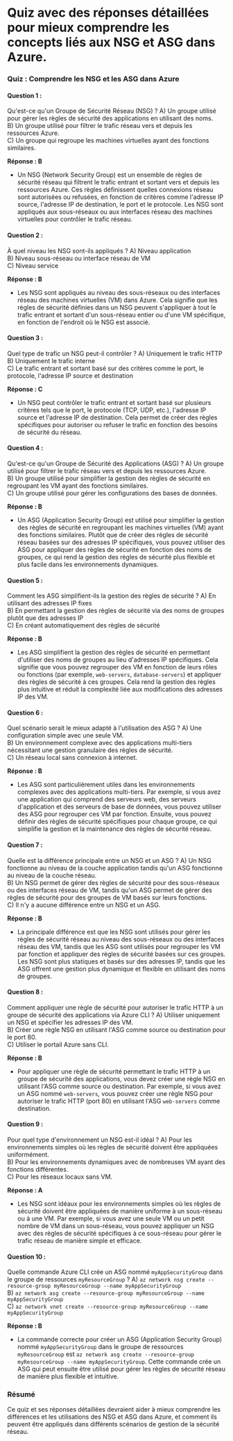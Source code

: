 # Quiz avec des réponses détaillées pour mieux comprendre les concepts liés aux NSG et ASG dans Azure.

### Quiz : Comprendre les NSG et les ASG dans Azure

#### Question 1 :
Qu'est-ce qu'un Groupe de Sécurité Réseau (NSG) ?
A) Un groupe utilisé pour gérer les règles de sécurité des applications en utilisant des noms.  
B) Un groupe utilisé pour filtrer le trafic réseau vers et depuis les ressources Azure.  
C) Un groupe qui regroupe les machines virtuelles ayant des fonctions similaires.

**Réponse : B**
- Un NSG (Network Security Group) est un ensemble de règles de sécurité réseau qui filtrent le trafic entrant et sortant vers et depuis les ressources Azure. Ces règles définissent quelles connexions réseau sont autorisées ou refusées, en fonction de critères comme l'adresse IP source, l'adresse IP de destination, le port et le protocole. Les NSG sont appliqués aux sous-réseaux ou aux interfaces réseau des machines virtuelles pour contrôler le trafic réseau.

#### Question 2 :
À quel niveau les NSG sont-ils appliqués ?
A) Niveau application  
B) Niveau sous-réseau ou interface réseau de VM  
C) Niveau service

**Réponse : B**
- Les NSG sont appliqués au niveau des sous-réseaux ou des interfaces réseau des machines virtuelles (VM) dans Azure. Cela signifie que les règles de sécurité définies dans un NSG peuvent s'appliquer à tout le trafic entrant et sortant d'un sous-réseau entier ou d'une VM spécifique, en fonction de l'endroit où le NSG est associé.

#### Question 3 :
Quel type de trafic un NSG peut-il contrôler ?
A) Uniquement le trafic HTTP  
B) Uniquement le trafic interne  
C) Le trafic entrant et sortant basé sur des critères comme le port, le protocole, l'adresse IP source et destination

**Réponse : C**
- Un NSG peut contrôler le trafic entrant et sortant basé sur plusieurs critères tels que le port, le protocole (TCP, UDP, etc.), l'adresse IP source et l'adresse IP de destination. Cela permet de créer des règles spécifiques pour autoriser ou refuser le trafic en fonction des besoins de sécurité du réseau.

#### Question 4 :
Qu'est-ce qu'un Groupe de Sécurité des Applications (ASG) ?
A) Un groupe utilisé pour filtrer le trafic réseau vers et depuis les ressources Azure.  
B) Un groupe utilisé pour simplifier la gestion des règles de sécurité en regroupant les VM ayant des fonctions similaires.  
C) Un groupe utilisé pour gérer les configurations des bases de données.

**Réponse : B**
- Un ASG (Application Security Group) est utilisé pour simplifier la gestion des règles de sécurité en regroupant les machines virtuelles (VM) ayant des fonctions similaires. Plutôt que de créer des règles de sécurité réseau basées sur des adresses IP spécifiques, vous pouvez utiliser des ASG pour appliquer des règles de sécurité en fonction des noms de groupes, ce qui rend la gestion des règles de sécurité plus flexible et plus facile dans les environnements dynamiques.

#### Question 5 :
Comment les ASG simplifient-ils la gestion des règles de sécurité ?
A) En utilisant des adresses IP fixes  
B) En permettant la gestion des règles de sécurité via des noms de groupes plutôt que des adresses IP  
C) En créant automatiquement des règles de sécurité

**Réponse : B**
- Les ASG simplifient la gestion des règles de sécurité en permettant d'utiliser des noms de groupes au lieu d'adresses IP spécifiques. Cela signifie que vous pouvez regrouper des VM en fonction de leurs rôles ou fonctions (par exemple, `web-servers`, `database-servers`) et appliquer des règles de sécurité à ces groupes. Cela rend la gestion des règles plus intuitive et réduit la complexité liée aux modifications des adresses IP des VM.

#### Question 6 :
Quel scénario serait le mieux adapté à l'utilisation des ASG ?
A) Une configuration simple avec une seule VM.  
B) Un environnement complexe avec des applications multi-tiers nécessitant une gestion granulaire des règles de sécurité.  
C) Un réseau local sans connexion à internet.

**Réponse : B**
- Les ASG sont particulièrement utiles dans les environnements complexes avec des applications multi-tiers. Par exemple, si vous avez une application qui comprend des serveurs web, des serveurs d'application et des serveurs de base de données, vous pouvez utiliser des ASG pour regrouper ces VM par fonction. Ensuite, vous pouvez définir des règles de sécurité spécifiques pour chaque groupe, ce qui simplifie la gestion et la maintenance des règles de sécurité réseau.

#### Question 7 :
Quelle est la différence principale entre un NSG et un ASG ?
A) Un NSG fonctionne au niveau de la couche application tandis qu'un ASG fonctionne au niveau de la couche réseau.  
B) Un NSG permet de gérer des règles de sécurité pour des sous-réseaux ou des interfaces réseau de VM, tandis qu'un ASG permet de gérer des règles de sécurité pour des groupes de VM basés sur leurs fonctions.  
C) Il n'y a aucune différence entre un NSG et un ASG.

**Réponse : B**
- La principale différence est que les NSG sont utilisés pour gérer les règles de sécurité réseau au niveau des sous-réseaux ou des interfaces réseau des VM, tandis que les ASG sont utilisés pour regrouper les VM par fonction et appliquer des règles de sécurité basées sur ces groupes. Les NSG sont plus statiques et basés sur des adresses IP, tandis que les ASG offrent une gestion plus dynamique et flexible en utilisant des noms de groupes.

#### Question 8 :
Comment appliquer une règle de sécurité pour autoriser le trafic HTTP à un groupe de sécurité des applications via Azure CLI ?
A) Utiliser uniquement un NSG et spécifier les adresses IP des VM.  
B) Créer une règle NSG en utilisant l'ASG comme source ou destination pour le port 80.  
C) Utiliser le portail Azure sans CLI.

**Réponse : B**
- Pour appliquer une règle de sécurité permettant le trafic HTTP à un groupe de sécurité des applications, vous devez créer une règle NSG en utilisant l'ASG comme source ou destination. Par exemple, si vous avez un ASG nommé `web-servers`, vous pouvez créer une règle NSG pour autoriser le trafic HTTP (port 80) en utilisant l'ASG `web-servers` comme destination.

#### Question 9 :
Pour quel type d'environnement un NSG est-il idéal ?
A) Pour les environnements simples où les règles de sécurité doivent être appliquées uniformément.  
B) Pour les environnements dynamiques avec de nombreuses VM ayant des fonctions différentes.  
C) Pour les réseaux locaux sans VM.

**Réponse : A**
- Les NSG sont idéaux pour les environnements simples où les règles de sécurité doivent être appliquées de manière uniforme à un sous-réseau ou à une VM. Par exemple, si vous avez une seule VM ou un petit nombre de VM dans un sous-réseau, vous pouvez appliquer un NSG avec des règles de sécurité spécifiques à ce sous-réseau pour gérer le trafic réseau de manière simple et efficace.

#### Question 10 :
Quelle commande Azure CLI crée un ASG nommé `myAppSecurityGroup` dans le groupe de ressources `myResourceGroup` ?
A) `az network nsg create --resource-group myResourceGroup --name myAppSecurityGroup`  
B) `az network asg create --resource-group myResourceGroup --name myAppSecurityGroup`  
C) `az network vnet create --resource-group myResourceGroup --name myAppSecurityGroup`

**Réponse : B**
- La commande correcte pour créer un ASG (Application Security Group) nommé `myAppSecurityGroup` dans le groupe de ressources `myResourceGroup` est `az network asg create --resource-group myResourceGroup --name myAppSecurityGroup`. Cette commande crée un ASG qui peut ensuite être utilisé pour gérer les règles de sécurité réseau de manière plus flexible et intuitive.

### Résumé

Ce quiz et ses réponses détaillées devraient aider à mieux comprendre les différences et les utilisations des NSG et ASG dans Azure, et comment ils peuvent être appliqués dans différents scénarios de gestion de la sécurité réseau.
